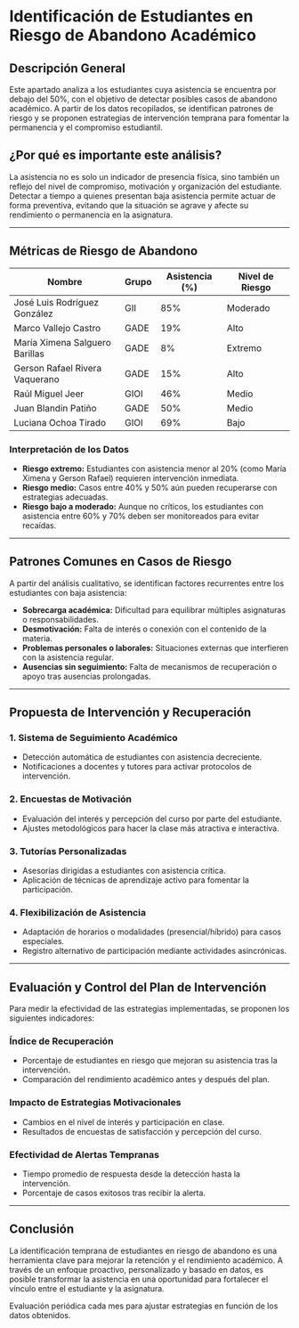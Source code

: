 # Identificación de Estudiantes en Riesgo de Abandono Académico

## Descripción General

Este apartado analiza a los estudiantes cuya asistencia se encuentra por debajo del 50%, con el objetivo de detectar posibles casos de abandono académico. A partir de los datos recopilados, se identifican patrones de riesgo y se proponen estrategias de intervención temprana para fomentar la permanencia y el compromiso estudiantil.

## ¿Por qué es importante este análisis?

La asistencia no es solo un indicador de presencia física, sino también un reflejo del nivel de compromiso, motivación y organización del estudiante. Detectar a tiempo a quienes presentan baja asistencia permite actuar de forma preventiva, evitando que la situación se agrave y afecte su rendimiento o permanencia en la asignatura.

---

## Métricas de Riesgo de Abandono

| Nombre                                | Grupo | Asistencia (%) | Nivel de Riesgo   |
|---------------------------------------|--------|-----------------|-------------------|
| José Luis Rodríguez González          | GII    | 85%             | Moderado          |
| Marco Vallejo Castro                  | GADE   | 19%             | Alto              |
| María Ximena Salguero Barillas        | GADE   | 8%              | Extremo           |
| Gerson Rafael Rivera Vaquerano        | GADE   | 15%             | Alto              |
| Raúl Miguel Jeer                      | GIOI   | 46%             | Medio             |
| Juan Blandin Patiño                   | GADE   | 50%             | Medio             |
| Luciana Ochoa Tirado                  | GIOI   | 69%             | Bajo              |

### Interpretación de los Datos

- **Riesgo extremo:** Estudiantes con asistencia menor al 20% (como María Ximena y Gerson Rafael) requieren intervención inmediata.
- **Riesgo medio:** Casos entre 40% y 50% aún pueden recuperarse con estrategias adecuadas.
- **Riesgo bajo a moderado:** Aunque no críticos, los estudiantes con asistencia entre 60% y 70% deben ser monitoreados para evitar recaídas.

---

## Patrones Comunes en Casos de Riesgo

A partir del análisis cualitativo, se identifican factores recurrentes entre los estudiantes con baja asistencia:

- **Sobrecarga académica:** Dificultad para equilibrar múltiples asignaturas o responsabilidades.
- **Desmotivación:** Falta de interés o conexión con el contenido de la materia.
- **Problemas personales o laborales:** Situaciones externas que interfieren con la asistencia regular.
- **Ausencias sin seguimiento:** Falta de mecanismos de recuperación o apoyo tras ausencias prolongadas.

---

## Propuesta de Intervención y Recuperación

### 1. Sistema de Seguimiento Académico
- Detección automática de estudiantes con asistencia decreciente.
- Notificaciones a docentes y tutores para activar protocolos de intervención.

### 2. Encuestas de Motivación
- Evaluación del interés y percepción del curso por parte del estudiante.
- Ajustes metodológicos para hacer la clase más atractiva e interactiva.

### 3. Tutorías Personalizadas
- Asesorías dirigidas a estudiantes con asistencia crítica.
- Aplicación de técnicas de aprendizaje activo para fomentar la participación.

### 4. Flexibilización de Asistencia
- Adaptación de horarios o modalidades (presencial/híbrido) para casos especiales.
- Registro alternativo de participación mediante actividades asincrónicas.

---

## Evaluación y Control del Plan de Intervención

Para medir la efectividad de las estrategias implementadas, se proponen los siguientes indicadores:

### Índice de Recuperación
- Porcentaje de estudiantes en riesgo que mejoran su asistencia tras la intervención.
- Comparación del rendimiento académico antes y después del plan.

### Impacto de Estrategias Motivacionales
- Cambios en el nivel de interés y participación en clase.
- Resultados de encuestas de satisfacción y percepción del curso.

### Efectividad de Alertas Tempranas
- Tiempo promedio de respuesta desde la detección hasta la intervención.
- Porcentaje de casos exitosos tras recibir la alerta.

---

## Conclusión

La identificación temprana de estudiantes en riesgo de abandono es una herramienta clave para mejorar la retención y el rendimiento académico. A través de un enfoque proactivo, personalizado y basado en datos, es posible transformar la asistencia en una oportunidad para fortalecer el vínculo entre el estudiante y la asignatura.


Evaluación periódica cada mes para ajustar estrategias en función de los datos obtenidos.

